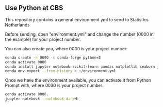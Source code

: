 ## Use Python at CBS

This repository contains a general environment.yml to send to Statistics Netherlands

Before sending, open "environment.yml" and change the number (0000 in the example) for your project number.

You can also create you, where 0000 is your project number:
```sh
conda create -n 0000 -c conda-forge python=3
conda activate 0000
conda install jupyter notebook scikit-learn pandas matplotlib seaborn jupyterlab notebook plotly IPython pyreadstat openpyxl dask vaex modin polars pyarrow numpy scipy statsmodels pymc3 eli5 SHAP LIME networkx igraph tensorflow keras pytorch pytorch_geometric 
conda env export --from-history > ~/environment.yml
```


Once we have the environment available, you can activate it from Python Prompt with, where 0000 is your project number:

```sh
conda activate 0000.
jupyter notebook --notebook-dir=H:
``
